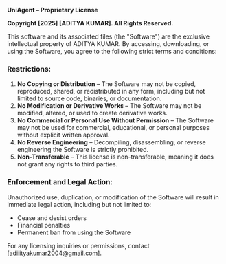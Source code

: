 **UniAgent – Proprietary License**

**Copyright [2025] [ADITYA KUMAR]. All Rights Reserved.**

This software and its associated files (the "Software") are the exclusive intellectual property of ADITYA KUMAR. By accessing, downloading, or using the Software, you agree to the following strict terms and conditions:

### Restrictions:
1. **No Copying or Distribution** – The Software may not be copied, reproduced, shared, or redistributed in any form, including but not limited to source code, binaries, or documentation.
2. **No Modification or Derivative Works** – The Software may not be modified, altered, or used to create derivative works.
3. **No Commercial or Personal Use Without Permission** – The Software may not be used for commercial, educational, or personal purposes without explicit written approval.
4. **No Reverse Engineering** – Decompiling, disassembling, or reverse engineering the Software is strictly prohibited.
5. **Non-Transferable** – This license is non-transferable, meaning it does not grant any rights to third parties.

### Enforcement and Legal Action:
Unauthorized use, duplication, or modification of the Software will result in immediate legal action, including but not limited to:
- Cease and desist orders
- Financial penalties
- Permanent ban from using the Software

For any licensing inquiries or permissions, contact [adiiityakumar2004@gmail.com].

